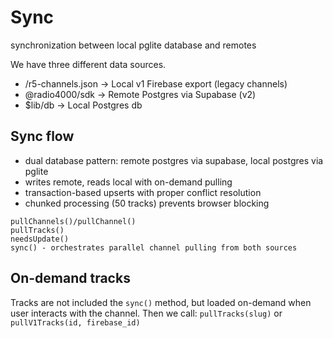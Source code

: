 # Sync

synchronization between local pglite database and remotes

We have three different data sources.

- /r5-channels.json -> Local v1 Firebase export (legacy channels)
- @radio4000/sdk -> Remote Postgres via Supabase (v2)
- $lib/db -> Local Postgres db

## Sync flow

- dual database pattern: remote postgres via supabase, local postgres via pglite
- writes remote, reads local with on-demand pulling
- transaction-based upserts with proper conflict resolution
- chunked processing (50 tracks) prevents browser blocking

```
pullChannels()/pullChannel()
pullTracks()
needsUpdate()
sync() - orchestrates parallel channel pulling from both sources
```

## On-demand tracks

Tracks are not included the `sync()` method, but loaded on-demand when user interacts with the channel. Then we call: `pullTracks(slug)` or `pullV1Tracks(id, firebase_id)`
